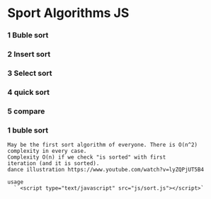 # Sport Algorithms JS
### 1 Buble sort
### 2 Insert sort
### 3 Select sort
### 4 quick sort
### 5 compare 




### 1 buble sort
    May be the first sort algorithm of everyone. There is O(n^2) complexity in every case. 
    Complexity O(n) if we check "is sorted" with first
    iteration (and it is sorted).
    dance illustration https://www.youtube.com/watch?v=lyZQPjUT5B4
    
    usage 
      ` <script type="text/javascript" src="js/sort.js"></script>`
